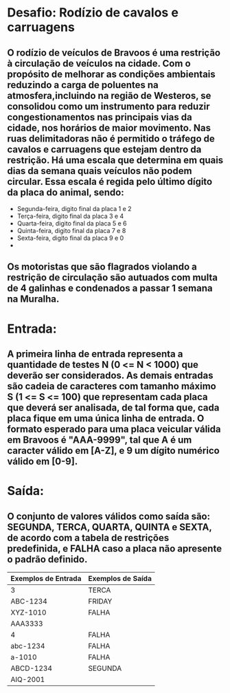 # Desafio: Rodízio de cavalos e carruagens
## O rodízio de veículos de Bravoos é uma restrição à circulação de veículos na cidade. Com o propósito de melhorar as condições ambientais reduzindo a carga de poluentes na atmosfera,incluindo na região de Westeros, se consolidou como um instrumento para reduzir congestionamentos nas principais vias da cidade, nos horários de maior movimento. Nas ruas delimitadoras não é permitido o tráfego de cavalos e carruagens que estejam dentro da restrição. Há uma escala que determina em quais dias da semana quais veículos não podem circular. Essa escala é regida pelo último dígito da placa do animal, sendo:
- Segunda-feira, digito final da placa 1 e 2
- Terça-feira, digito final da placa 3 e 4
- Quarta-feira, digito final da placa 5 e 6
- Quinta-feira, digito final da placa 7 e 8
- Sexta-feira, digito final da placa 9 e 0
- 
## Os motoristas que são flagrados violando a restrição de circulação são autuados com multa de 4 galinhas e condenados a passar 1 semana na Muralha.
# Entrada: 
## A primeira linha de entrada representa a quantidade de testes N (0 <= N < 1000) que deverão ser considerados. As demais entradas são cadeia de caracteres com tamanho máximo S (1 <= S <= 100) que representam cada placa que deverá ser analisada, de tal forma que, cada placa fique em uma única linha de entrada. O formato esperado para uma placa veicular válida em Bravoos é "AAA-9999", tal que A é um caracter válido em [A-Z], e 9 um dígito numérico válido em [0-9].
# Saída: 
## O conjunto de valores válidos como saída são: SEGUNDA, TERCA, QUARTA, QUINTA e SEXTA, de acordo com a tabela de restrições predefinida, e FALHA caso a placa não apresente o padrão definido.

|Exemplos de Entrada  | Exemplos de Saída|
|-------------------- |------------------|
|3                    | TERCA            |
|ABC-1234             | FRIDAY           |
|XYZ-1010             | FALHA            |
|AAA3333              |                  |
|4                    | FALHA            |
|abc-1234             | FALHA            |
|a-1010               | FALHA            |
|ABCD-1234            | SEGUNDA          |
|AIQ-2001             |                  |

